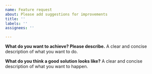 ```yaml
---
name: Feature request
about: Please add suggestions for improvements
title: ''
labels: ''
assignees: ''

---
```


**What do you want to achieve? Please describe.**
A clear and concise description of what you want to do.

**What do you think a good solution looks like?**
A clear and concise description of what you want to happen.
